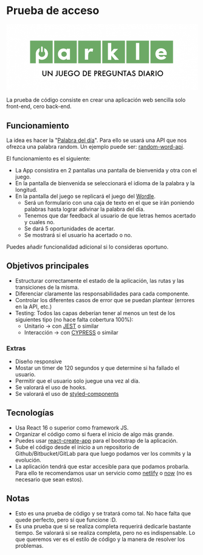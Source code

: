 # Prueba de acceso

![PARKLE](https://github.com/ElParking/code-test/blob/8c09ef46ac721d13058997606f27cf37089dd24a/font-end/626a17d232805.png)

La prueba de código consiste en crear una aplicación web sencilla solo front-end, cero back-end.

## Funcionamiento
La idea es hacer la "[Palabra del día](https://lapalabradeldia.com/)". Para ello se usará una API que nos ofrezca una palabra random. Un ejemplo puede ser: [random-word-api](https://random-word-api.herokuapp.com/home).

El funcionamiento es el siguiente:
- La App consistira en 2 pantallas una pantalla de bienvenida y otra con el juego.
- En la pantalla de bienvenida se seleccionará el idioma de la palabra y la longitud.
- En la pantalla del juego se replicará el juego del [Wordle](https://lapalabradeldia.com/).
   - Será un formulario con una caja de texto en el que se irán poniendo palabras hasta lograr adivinar la palabra del día.
   - Tenemos que dar feedback al usuario de que letras hemos acertado y cuales no.
   - Se dará 5 oportunidades de acertar.
   - Se mostrará si el usuario ha acertado o no.

Puedes añadir funcionalidad adicional si lo consideras oportuno.

## Objetivos principales
- Estructurar correctamente el estado de la aplicación, las rutas y las transiciones de la misma.
- Diferenciar claramente las responsabilidades para cada componente.
- Controlar los diferentes casos de error que se puedan plantear (errores en la API, etc.)
- Testing: Todos las capas deberían tener al menos un test de los siguientes tipo (no hace falta cobertura 100%):
   - Unitario -> con [JEST](https://jestjs.io/) o similar
   - Interacción -> con [CYPRESS](https://www.cypress.io/) o similar

### Extras
- Diseño responsive
- Mostar un timer de 120 segundos y que determine si ha fallado el usuario.
- Permitir que el usuario solo juegue una vez al día.
- Se valorará el uso de hooks.
- Se valorará el uso de [styled-components](https://styled-components.com/)

## Tecnologías
- Usa React 16 o superior como framework JS. 
- Organizar el código como si fuera el inicio de algo más grande.
- Puedes usar [react-create-app](https://facebook.github.io/create-react-app/) para el bootstrap de la aplicación.
- Sube el código desde el inicio a un repositorio de Github/Bitbucket/GitLab para que luego podamos ver los commits y la evolución.
- La aplicación tendrá que estar accesible para que podamos probarla. Para ello te recomendamos usar un servicio como [netlify](https://www.netlify.com/) o [now](https://zeit.co/now) (no es necesario que sean estos).

## Notas
- Esto es una prueba de código y se tratará como tal. No hace falta que quede perfecto, pero sí que funcione :D.
- Es una prueba que si se realiza completa requerirá dedicarle bastante tiempo. Se valorará si se realiza completa, pero no es indispensable. Lo que queremos ver es el estilo de código y la manera de resolver los problemas. 
